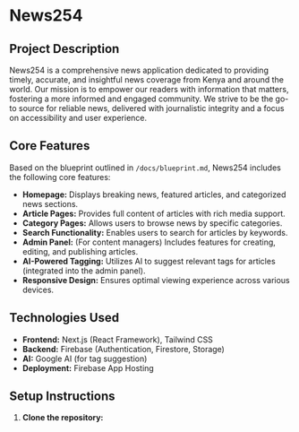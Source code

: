 # News254

## Project Description

News254 is a comprehensive news application dedicated to providing timely, accurate, and insightful news coverage from Kenya and around the world. Our mission is to empower our readers with information that matters, fostering a more informed and engaged community. We strive to be the go-to source for reliable news, delivered with journalistic integrity and a focus on accessibility and user experience.

## Core Features

Based on the blueprint outlined in `/docs/blueprint.md`, News254 includes the following core features:

*   **Homepage:** Displays breaking news, featured articles, and categorized news sections.
*   **Article Pages:** Provides full content of articles with rich media support.
*   **Category Pages:** Allows users to browse news by specific categories.
*   **Search Functionality:** Enables users to search for articles by keywords.
*   **Admin Panel:** (For content managers) Includes features for creating, editing, and publishing articles.
*   **AI-Powered Tagging:** Utilizes AI to suggest relevant tags for articles (integrated into the admin panel).
*   **Responsive Design:** Ensures optimal viewing experience across various devices.

## Technologies Used

*   **Frontend:** Next.js (React Framework), Tailwind CSS
*   **Backend:** Firebase (Authentication, Firestore, Storage)
*   **AI:** Google AI (for tag suggestion)
*   **Deployment:** Firebase App Hosting

## Setup Instructions

1.  **Clone the repository:**


